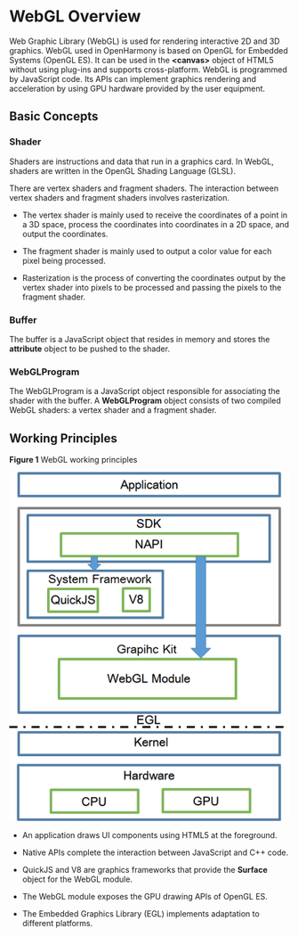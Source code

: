 # WebGL Overview

Web Graphic Library (WebGL) is used for rendering interactive 2D and 3D graphics. WebGL used in OpenHarmony is based on OpenGL for Embedded Systems (OpenGL ES). It can be used in the **&lt;canvas&gt;** object of HTML5 without using plug-ins and supports cross-platform. WebGL is programmed by JavaScript code. Its APIs can implement graphics rendering and acceleration by using GPU hardware provided by the user equipment.


## Basic Concepts


### Shader

Shaders are instructions and data that run in a graphics card. In WebGL, shaders are written in the OpenGL Shading Language (GLSL).

There are vertex shaders and fragment shaders. The interaction between vertex shaders and fragment shaders involves rasterization.

- The vertex shader is mainly used to receive the coordinates of a point in a 3D space, process the coordinates into coordinates in a 2D space, and output the coordinates.

- The fragment shader is mainly used to output a color value for each pixel being processed.

- Rasterization is the process of converting the coordinates output by the vertex shader into pixels to be processed and passing the pixels to the fragment shader.


### Buffer

The buffer is a JavaScript object that resides in memory and stores the **attribute** object to be pushed to the shader.


### WebGLProgram

The WebGLProgram is a JavaScript object responsible for associating the shader with the buffer. A **WebGLProgram** object consists of two compiled WebGL shaders: a vertex shader and a fragment shader.


## Working Principles

  **Figure 1** WebGL working principles

![en-us_image_0000001238544451](figures/en-us_image_0000001238544451.png)


- An application draws UI components using HTML5 at the foreground.

- Native APIs complete the interaction between JavaScript and C++ code.

- QuickJS and V8 are graphics frameworks that provide the **Surface** object for the WebGL module.

- The WebGL module exposes the GPU drawing APIs of OpenGL ES.

- The Embedded Graphics Library (EGL) implements adaptation to different platforms.
